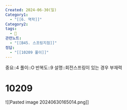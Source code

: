 ```yaml
---
Created: 2024-06-30(일)
Category1:
  - "[[6. 역학]]"
Category2: 
tags:
  - 🧮
관련노트:
  - "[[B45. 스프링지점]]"
정답:
  - "[[10209 풀이]]"
---
```

중요::4
풀이::O
반복도::9
설명::회전스프링이 있는 경우 부재력
#  10209
![[Pasted image 20240630165014.png]]
